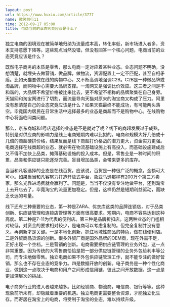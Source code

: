 ```yaml
---
layout: post
url: https://www.huxiu.com/article/3777
name: 微笑前行11
time: 2012-09-17 05:00
title: 电商当前的业态究竟应该是什么？
---
```

独立电商的困境现在被简单地归纳为流量成本高，转化率低，新市场进入者多，资本支持意愿下降等。这些观点当然没错，但没有回答一个核心问题，电商当前的业态究竟应该是什么？

既然电子商务的本质是零售，那么电商一定对应着某种业态。业态问题不明确，没想清楚，就埋头去做营销，做品牌，做物流，资源配置上一定不匹配，甚至自相矛盾。比如天猫要做在线的购物中心，又不断高调地强调C2B。C2B是一种微品牌或淘品牌，而购物中心需要大品牌支撑。一淘网又是强调比价效应。这三者之间是不和谐的，大品牌不希望价格被比来比去，更不希望不相称的品牌聚集在自己身旁。天猫网和淘宝网进行了切割，而流量导向天猫对原来的淘宝商又构成了压力。阿里没有想清楚自己的业态究竟应该是什么？如果天猫最终不能成功，有可能两头落空。毕竟国内居民在日常生活中选择最多的业态是商超而不是购物中心。在线购物中心将面临同类问题。

那么，京东商城和1号店选择的业态是不是就对了呢？线下的商超发展过于成熟，特别是对供应商的影响力是线上电商短期内难以比拟的。电商和规模大好几倍或十几倍的商超硬拼价格，结果反而是线下商超打价格战的潜力更大，资金实力更强。电商选择在线商超的业态，就必需在物流基础设施上有高投入，而基础设施建成后又不得不加快上品类，摊薄基础设施的投入成本。但是，零售业是一种时间的积累，品类和供应链只能逐渐完善。盲目增加品类，会带来更多的库存。

当当和凡客选择的业态是在线百货。应该说，百货是一种很广泛的概念，金额可大可小。如果当当和凡客努力打造开放式平台，象亚马逊那样有200万个第三方卖家，那么光靠进场费就会赢利了。问题是，当当不仅没有专注地做平台，还到淘宝上去开店去了，毕竟淘宝的流量更加稳定。但是，这样仍然是短期利益驱动，而缺乏长远的考量。

线下还有三种重要的业态，第一种是ZARA、优衣库这类的品牌连锁店，对于品类创新、供应链管理和连锁店管理等方面有很高要求。短期内，电商不容易达到这种高度。第二种是7-11为代表的便利店。第三种是品牌折扣店。这两种业态的门槛相对较低，对资金的要求相对较少，是电商可以考虑复制的。但完全复制并没有意义，再创新才是关键。一是本地化创新，抓住地域性商品的特色，做在线便利店。二是外贸商品货源的创新。很多外贸厂商是国外品牌的OEM商，现在外需不足，正好出现一个空档。三是营销的创新。电商需要把供应链管理的业务外包，这一点非常重要。因为传统的大零售商恰恰是把一部分供应链管理的业务外包给利丰等公司，而专注地做零售。独立电商如果不外包供应链管理工作，就不能专注的做好营销，那么也不存在业态的竞争力。四是数据开放的创新。电子商务是一种个性化商业，做到这一点取决于电商和用户之间形成信用链，彼此之间开放数据。这一点是更加深层次的挑战。

电子商务行业的进入者越来越多。比如经销商、物流商，电信商、银行等等。这种现象前所未有，却隐藏着重要的机遇。独立电商更需要整合资源，才能独立化生存。而寄居在淘宝上的电商，将受制于淘宝的业态，难以持续升级。

